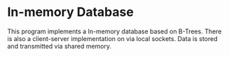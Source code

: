 # In-memory Database
This program implements a In-memory database based on B-Trees.
There is also a client-server implementation on via local sockets. Data is stored and transmitted via shared memory.
